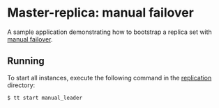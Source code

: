 # Master-replica: manual failover

A sample application demonstrating how to bootstrap a replica set with [manual failover](https://www.tarantool.io/en/doc/latest/platform/replication/replication_tutorials/repl_bootstrap/).

## Running

To start all instances, execute the following command in the [replication](../../../replication) directory:

```console
$ tt start manual_leader
```
